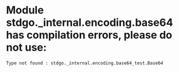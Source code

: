 # Module stdgo._internal.encoding.base64 has compilation errors, please do not use:
```
Type not found : stdgo._internal.encoding.base64_test.Base64

```

